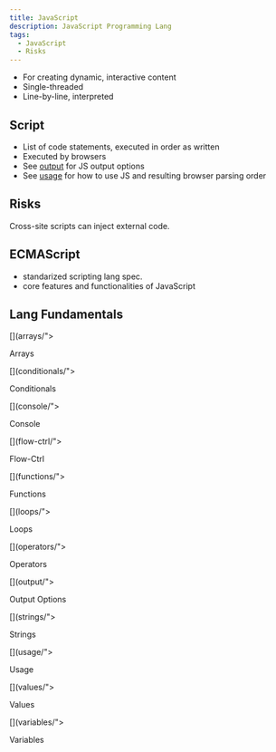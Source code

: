 ```yaml
---
title: JavaScript
description: JavaScript Programming Lang
tags:
  - JavaScript
  - Risks
---
```


- For creating dynamic, interactive content
- Single-threaded
- Line-by-line, interpreted

## Script

- List of code statements, executed in order as written
- Executed by browsers
- See [output](output.md) for JS output options
- See [usage](usage.md) for how to use JS and resulting browser parsing order

## Risks

Cross-site scripts can inject external code.

## ECMAScript

- standarized scripting lang spec.
- core features and functionalities of JavaScript

## Lang Fundamentals

<div class="ab-buttons">
[](arrays/"><p>Arrays</p></a></div>
[](conditionals/"><p>Conditionals</p></a></div>
[](console/"><p>Console</p></a></div>
[](flow-ctrl/"><p>Flow-Ctrl</p></a></div>
[](functions/"><p>Functions</p></a></div>
[](loops/"><p>Loops</p></a></div>
[](operators/"><p>Operators</p></a></div>
[](output/"><p>Output Options</p></a></div>
[](strings/"><p>Strings</p></a></div>
[](usage/"><p>Usage</p></a></div>
[](values/"><p>Values</p></a></div>
[](variables/"><p>Variables</p></a></div>
</div>